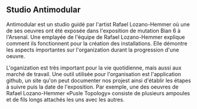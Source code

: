 ## Studio Antimodular

Antimodular est un studio guidé par l'artist Rafael Lozano-Hemmer où une de ses oeuvres ont été exposée dans l'exposition de mutation Bian 6 à l'Arsenal. Une emplayée de l'équipe de Rafael Lozano-Hemmer explique comment ils fonctionnent pour la création des installations. Elle démontre les aspects importantes sur l'organization durant la progression d'une oeuvre.

L'oganization est très important pour la vie quotidienne, mais aussi aux marché de travail. Une outil utilisée pour l'organisation est l'application github, un site qu'on peut documenter nos projest ainsi d'établir les étapes à suivre puis la date de l'exposition. Par exemple, une des oeuvres de Rafael Lozano-Hemmer «Pusle Topology» consiste de plusieurs ampoules et de fils longs attachés les uns avec les autres.

